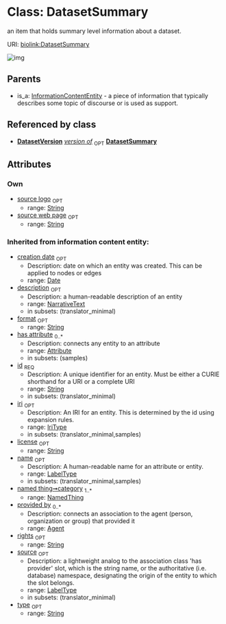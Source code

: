 
# Class: DatasetSummary


an item that holds summary level information about a dataset.

URI: [biolink:DatasetSummary](https://w3id.org/biolink/vocab/DatasetSummary)


![img](http://yuml.me/diagram/nofunky;dir:TB/class/[NamedThing],[InformationContentEntity],[DatasetVersion],[InformationContentEntity]^-[DatasetSummary&#124;source_web_page:string%20%3F;source_logo:string%20%3F;license(i):string%20%3F;rights(i):string%20%3F;format(i):string%20%3F;creation_date(i):date%20%3F;id(i):string;iri(i):iri_type%20%3F;type(i):string%20%3F;name(i):label_type%20%3F;description(i):narrative_text%20%3F;source(i):label_type%20%3F],[Attribute],[Agent])

## Parents

 *  is_a: [InformationContentEntity](InformationContentEntity.md) - a piece of information that typically describes some topic of discourse or is used as support.

## Referenced by class

 *  **[DatasetVersion](DatasetVersion.md)** *[version of](version_of.md)*  <sub>OPT</sub>  **[DatasetSummary](DatasetSummary.md)**

## Attributes


### Own

 * [source logo](source_logo.md)  <sub>OPT</sub>
     * range: [String](types/String.md)
 * [source web page](source_web_page.md)  <sub>OPT</sub>
     * range: [String](types/String.md)

### Inherited from information content entity:

 * [creation date](creation_date.md)  <sub>OPT</sub>
     * Description: date on which an entity was created. This can be applied to nodes or edges
     * range: [Date](types/Date.md)
 * [description](description.md)  <sub>OPT</sub>
     * Description: a human-readable description of an entity
     * range: [NarrativeText](types/NarrativeText.md)
     * in subsets: (translator_minimal)
 * [format](format.md)  <sub>OPT</sub>
     * range: [String](types/String.md)
 * [has attribute](has_attribute.md)  <sub>0..*</sub>
     * Description: connects any entity to an attribute
     * range: [Attribute](Attribute.md)
     * in subsets: (samples)
 * [id](id.md)  <sub>REQ</sub>
     * Description: A unique identifier for an entity. Must be either a CURIE shorthand for a URI or a complete URI
     * range: [String](types/String.md)
     * in subsets: (translator_minimal)
 * [iri](iri.md)  <sub>OPT</sub>
     * Description: An IRI for an entity. This is determined by the id using expansion rules.
     * range: [IriType](types/IriType.md)
     * in subsets: (translator_minimal,samples)
 * [license](license.md)  <sub>OPT</sub>
     * range: [String](types/String.md)
 * [name](name.md)  <sub>OPT</sub>
     * Description: A human-readable name for an attribute or entity.
     * range: [LabelType](types/LabelType.md)
     * in subsets: (translator_minimal,samples)
 * [named thing➞category](named_thing_category.md)  <sub>1..*</sub>
     * range: [NamedThing](NamedThing.md)
 * [provided by](provided_by.md)  <sub>0..*</sub>
     * Description: connects an association to the agent (person, organization or group) that provided it
     * range: [Agent](Agent.md)
 * [rights](rights.md)  <sub>OPT</sub>
     * range: [String](types/String.md)
 * [source](source.md)  <sub>OPT</sub>
     * Description: a lightweight analog to the association class 'has provider' slot, which is the string name, or the authoritative (i.e. database) namespace, designating the origin of the entity to which the slot belongs.
     * range: [LabelType](types/LabelType.md)
     * in subsets: (translator_minimal)
 * [type](type.md)  <sub>OPT</sub>
     * range: [String](types/String.md)
